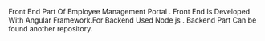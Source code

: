 Front End Part Of Employee Management Portal .
Front End Is Developed With Angular Framework.For Backend Used Node js .
Backend Part Can be found another repository.
